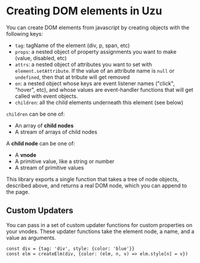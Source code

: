 # Creating DOM elements in Uzu

You can create DOM elements from javascript by creating objects with the following keys:

- `tag`: tagName of the element (div, p, span, etc)
- `props`: a nested object of property assignments you want to make (value, disabled, etc)
- `attrs`: a nested object of attributes you want to set with `element.setAttribute`. If the value of an attribute name is `null` or `undefined`, then that at
tribute will get removed
- `on`: a nested object whose keys are event listener names ("click", "hover", etc), and whose values are event-handler functions that will get called with event objects.
- `children`: all the child elements underneath this element (see below)
  
`children` can be one of:

- An array of **child nodes**
- A stream of arrays of child nodes

A **child node** can be one of:

- A **vnode**
- A primitive value, like a string or number
- A stream of primitive values

This library exports a single function that takes a tree of node objects, described above, and returns a real DOM node, which you can append to the page.

## Custom Updaters

You can pass in a set of custom updater functions for custom properties on your vnodes. These updater functions take the element node, a name, and a value as arguments.

```
const div = {tag: 'div', style: {color: 'blue'}}
const elm = createElm(div, {color: (elm, n, v) => elm.style[n] = v})
```

